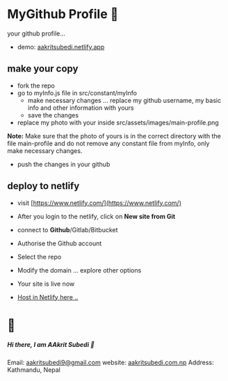 # MyGithub Profile 👋
your github profile... 
- demo: [aakritsubedi.netlify.app](
aakritsubedi.netlify.app)

## make your copy

- fork the repo
- go to myInfo.js file in src/constant/myInfo
    - make necessary changes ... replace my github username, my basic info and other information with yours
    - save the changes
- replace my photo with your inside src/assets/images/main-profile.png

**Note:** Make sure that the photo of yours is in the correct directory with the file main-profile and do not remove any constant file from myInfo, only make necessary changes. 

- push the changes in your github

## deploy to netlify

- visit [https://www.netlify.com/](https://www.netlify.com/)
- After you login to the netlify, click on **New site from Git** 
- connect to **Github**/Gitlab/Bitbucket
- Authorise the Github account
- Select the repo 
- Modify the domain ... explore other options
- Your site is live now 

- [Host in Netlify here .. ](https://app.netlify.com/start/deploy?repository=https://github.com/netlify/create-react-app-lambda)


# 💬 
##### Hi there, I am AAkrit Subedi 👋
Email: aakritsubedi9@gmail.com
website: [aakritsubedi.com.np](aakritsubedi.com.np)
Address: Kathmandu, Nepal